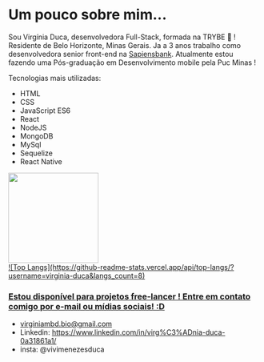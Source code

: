 

# Um pouco sobre mim...
 Sou Virgínia Duca, desenvolvedora Full-Stack, formada na TRYBE  👋 ! Residente de Belo Horizonte, Minas Gerais.
 Ja a 3 anos trabalho como desenvolvedora senior front-end na [Sapiensbank](www.sapiensbank.com.br). Atualmente estou fazendo uma Pós-graduação em Desenvolvimento mobile pela Puc Minas !

Tecnologias mais utilizadas:

- HTML
- CSS
- JavaScript ES6
- React
- NodeJS
- MongoDB
- MySql
- Sequelize
- React Native

<div>
<a href="https://github.com/virginia-duca>
<img height="180em" src="https://github-readme-stats.vercel.app/api/top-langs/?username=seu-usuário-aqui&layout=compact&langs_count=7&theme=dracula"/>
<img height="180em" src="https://github-readme-stats.vercel.app/api?username=virginia-duca&show_icons=true&theme=dracula&include_all_commits=true&count_private=true"/>
</div>
 ![Top Langs](https://github-readme-stats.vercel.app/api/top-langs/?username=virginia-duca&langs_count=8)

### Estou disponível para projetos free-lancer ! Entre em contato comigo por e-mail ou mídias sociais! :D

- virginiambd.bio@gmail.com
- Linkedin: https://www.linkedin.com/in/virg%C3%ADnia-duca-0a31861a1/
- insta: @vivimenezesduca

